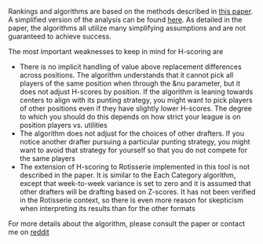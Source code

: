 Rankings and algorithms are based on the methods described in [this paper](https://arxiv.org/abs/2307.02188). A simplified version of the analysis can be found [here](https://github.com/zer2/Fantasy-Basketball--in-progress-/blob/main/readme.md). As detailed in the paper, the algorithms all utilize many simplifying assumptions and are not guaranteed to achieve success. 

The most important weaknesses to keep in mind for H-scoring are 
* There is no implicit handling of value above replacement differences across positions. The algorithm understands that
it cannot pick all players of the same position when through the &nu parameter, but it does not adjust H-scores by
position. If the algorithm is leaning towards centers to align with its punting strategy, you might want to pick players
of other positions even if they have slightly lower H-scores. The degree to which you should do this depends on how strict
your league is on position players vs. utilities 
* The algorithm does not adjust for the choices of other drafters. If you notice another drafter pursuing a 
particular punting strategy, you might want to avoid that strategy for yourself so that you do not compete
for the same players 
* The extension of H-scoring to Rotisserie implemented in this tool is not described in the paper.
It is similar to the Each Category algorithm, except that week-to-week variance is set to zero and it is assumed
that other drafters will be drafting based on Z-scores. It has not been verified in the Rotisserie context, so there
is even more reason for skepticism when interpreting its results than for the other formats

For more details about the algorithm, please consult the paper or contact me on [reddit](https://www.reddit.com/user/zeros1123)
